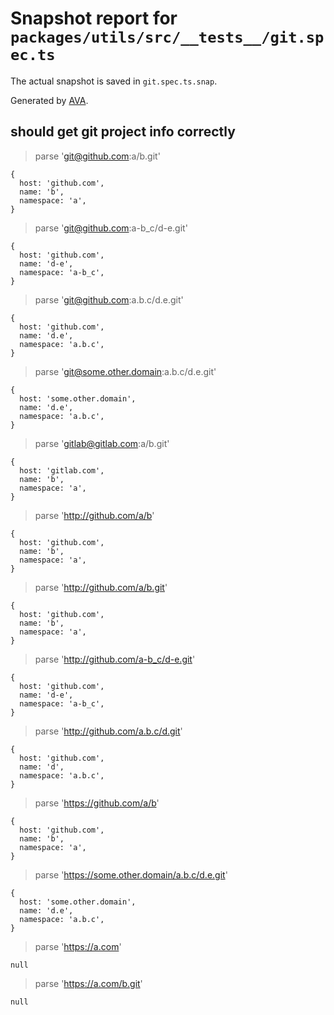 # Snapshot report for `packages/utils/src/__tests__/git.spec.ts`

The actual snapshot is saved in `git.spec.ts.snap`.

Generated by [AVA](https://avajs.dev).

## should get git project info correctly

> parse 'git@github.com:a/b.git'

    {
      host: 'github.com',
      name: 'b',
      namespace: 'a',
    }

> parse 'git@github.com:a-b_c/d-e.git'

    {
      host: 'github.com',
      name: 'd-e',
      namespace: 'a-b_c',
    }

> parse 'git@github.com:a.b.c/d.e.git'

    {
      host: 'github.com',
      name: 'd.e',
      namespace: 'a.b.c',
    }

> parse 'git@some.other.domain:a.b.c/d.e.git'

    {
      host: 'some.other.domain',
      name: 'd.e',
      namespace: 'a.b.c',
    }

> parse 'gitlab@gitlab.com:a/b.git'

    {
      host: 'gitlab.com',
      name: 'b',
      namespace: 'a',
    }

> parse 'http://github.com/a/b'

    {
      host: 'github.com',
      name: 'b',
      namespace: 'a',
    }

> parse 'http://github.com/a/b.git'

    {
      host: 'github.com',
      name: 'b',
      namespace: 'a',
    }

> parse 'http://github.com/a-b_c/d-e.git'

    {
      host: 'github.com',
      name: 'd-e',
      namespace: 'a-b_c',
    }

> parse 'http://github.com/a.b.c/d.git'

    {
      host: 'github.com',
      name: 'd',
      namespace: 'a.b.c',
    }

> parse 'https://github.com/a/b'

    {
      host: 'github.com',
      name: 'b',
      namespace: 'a',
    }

> parse 'https://some.other.domain/a.b.c/d.e.git'

    {
      host: 'some.other.domain',
      name: 'd.e',
      namespace: 'a.b.c',
    }

> parse 'https://a.com'

    null

> parse 'https://a.com/b.git'

    null
